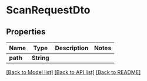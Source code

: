 # ScanRequestDto

## Properties

Name | Type | Description | Notes
------------ | ------------- | ------------- | -------------
**path** | **String** |  | 

[[Back to Model list]](../README.md#documentation-for-models) [[Back to API list]](../README.md#documentation-for-api-endpoints) [[Back to README]](../README.md)


